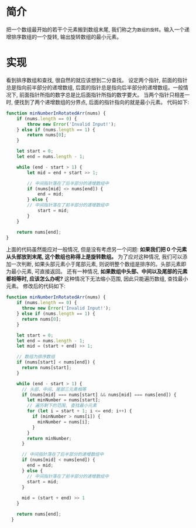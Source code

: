 # 简介
把一个数组最开始的若干个元素搬到数组末尾, 我们称之为`数组的旋转`。输入一个递增排序数组的一个旋转, 输出旋转数组的最小元素。

# 实现
看到排序数组和查找, 很自然的就应该想到二分查找。
设定两个指针, 前面的指针总是指向前半部分的递增数组, 后面的指针总是指向后半部分的递增数组。一般情况下, 前面指针所指的数字总是比后面指针所指的数字要大。
当两个指针只相差一时, 便找到了两个递增数组的分界点, 后面的指针指向的就是最小元素。
代码如下:
```js
function minNumberInRotatedArr(nums) {
    if (nums.length == 0) {
        throw new Error('Invalid Input!');
    } else if (nums.length == 1) {
        return nums[0];
    }

    let start = 0;
    let end = nums.length - 1;

    while (end - start > 1) {
        let mid = end + start >> 1;

        // 中间指针落在了后半部分的递增数组中
        if (nums[mid] <> nums[end]) {
            end = mid;
        } else {
        // 中间指针落在了前半部分的递增数组中
            start = mid;
        }
    }

    return nums[end];
}
```
上面的代码虽然能应对一般情况, 但是没有考虑另一个问题: **如果我们把 0 个元素从头部放到末尾, 这个数组也称得上是旋转数组。**
为了应对这种情况, 我们可以添加一次判断, 如果头部元素小于尾部元素, 则说明整个数组是排序的。头部元素即为最小元素, 可直接返回。
还有一种情况, **如果数组中头部、中间以及尾部的元素都相等时, 应该怎么办呢?** 这种情况下无法缩小范围, 因此只能遍历数组, 查找最小元素。
修改后的代码如下:

```js
function minNumberInRotatedArr(nums) {
    if (nums.length == 0) {
      throw new Error('Invalid Input!');
    } else if (nums.length == 1) {
      return nums[0];
    }

    let start = 0;
    let end = nums.length - 1;
    let mid = (start + end) >> 1;

    // 数组为排序数组
    if (nums[start] < nums[end]) {
      return nums[start];
    }

    while (end - start > 1) {
      // 头部、中间、尾部三元素相等
      if (nums[mid] === nums[start] && nums[mid] === nums[end]) {
        let minNumber = nums[start];
        // 遍历剩下的范围, 查找最小元素
        for (let i = start + 1; i <= end; i++) {
          if (minNumber > nums[i]) {
            minNumber = nums[i];
          }
        }
        return minNumber;
      }

      // 中间指针落在了后半部分的递增数组中
      if (nums[mid] < nums[end]) {
        end = mid;
      } else {
        // 中间指针落在了前半部分的递增数组中
        start = mid;
      }
      
      mid = (start + end) >> 1
    }

    return nums[end];
  }
```